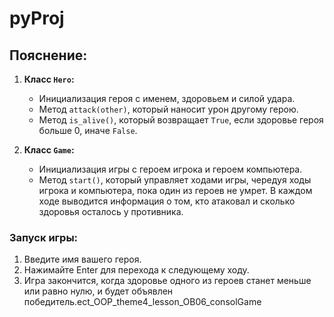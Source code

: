 # pyProj
## Пояснение:
1. **Класс `Hero`:**
   - Инициализация героя с именем, здоровьем и силой удара.
   - Метод `attack(other)`, который наносит урон другому герою.
   - Метод `is_alive()`, который возвращает `True`, если здоровье героя больше 0, иначе `False`.

2. **Класс `Game`:**
   - Инициализация игры с героем игрока и героем компьютера.
   - Метод `start()`, который управляет ходами игры, чередуя ходы игрока и компьютера, пока один из героев не умрет. В каждом ходе выводится информация о том, кто атаковал и сколько здоровья осталось у противника.

### Запуск игры:
1. Введите имя вашего героя.
2. Нажимайте Enter для перехода к следующему ходу.
3. Игра закончится, когда здоровье одного из героев станет меньше или равно нулю, и будет объявлен победитель.ect_OOP_theme4_lesson_OB06_consolGame
 
